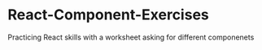 # React-Component-Exercises
Practicing React skills with a worksheet asking for different componenets
